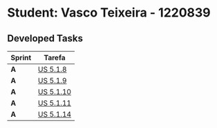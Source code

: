 # Student: Vasco Teixeira - 1220839

## Developed Tasks
 
| Sprint | Tarefa                                   |
|--------|------------------------------------------|
| **A**  | [US 5.1.8]()   |
| **A**  | [US 5.1.9]()   |
| **A**  | [US 5.1.10]()   |
| **A**  | [US 5.1.11]()   |
| **A**  | [US 5.1.14]()  |
